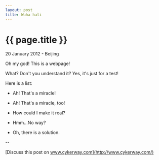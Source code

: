 ```yaml
---
layout: post
title: Wuha hali
---
```


{{ page.title }}
================

<p class="meta">20 January 2012 - Beijing</p>

Oh my god! This is a webpage!

What? Don't you understand it? Yes, it's just for a test!

Here is a list:

* Ah! That's a miracle!

* Ah! That's a miracle, too!

* How could I make it real?

* Hmm...No way?

* Oh, there is a solution.

--

[Discuss this post on www.cykerway.com](http://www.cykerway.com/)
